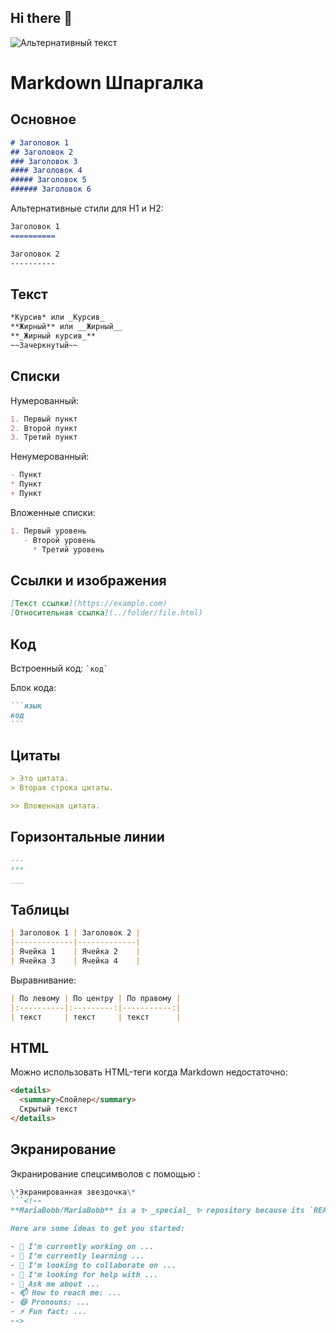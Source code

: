 ## Hi there 👋
![Альтернативный текст](https://i.pinimg.com/736x/5e/8b/39/5e8b39def040367172a09432fb9e20b7.jpg)
# Markdown Шпаргалка

## Основное

```markdown
# Заголовок 1
## Заголовок 2
### Заголовок 3
#### Заголовок 4
##### Заголовок 5
###### Заголовок 6
```

Альтернативные стили для H1 и H2:
```markdown
Заголовок 1
==========

Заголовок 2
----------
```

## Текст

```markdown
*Курсив* или _Курсив_
**Жирный** или __Жирный__
**_Жирный курсив_**
~~Зачеркнутый~~
```

## Списки

Нумерованный:
```markdown
1. Первый пункт
2. Второй пункт
3. Третий пункт
```

Ненумерованный:
```markdown
- Пункт
* Пункт
+ Пункт
```

Вложенные списки:
```markdown
1. Первый уровень
   - Второй уровень
     * Третий уровень
```

## Ссылки и изображения

```markdown
[Текст ссылки](https://example.com)
[Относительная ссылка](../folder/file.html)


```

## Код

Встроенный код: `` `код` ``

Блок кода:
````markdown
```язык
код
```
````

## Цитаты

```markdown
> Это цитата.
> Вторая строка цитаты.

>> Вложенная цитата.
```

## Горизонтальные линии

```markdown
---
***
___
```

## Таблицы

```markdown
| Заголовок 1 | Заголовок 2 |
|-------------|-------------|
| Ячейка 1    | Ячейка 2    |
| Ячейка 3    | Ячейка 4    |
```

Выравнивание:
```markdown
| По левому | По центру | По правому |
|:----------|:---------:|-----------:|
| текст     | текст     | текст      |
```

## HTML

Можно использовать HTML-теги когда Markdown недостаточно:
```html
<details>
  <summary>Спойлер</summary>
  Скрытый текст
</details>
```

## Экранирование

Экранирование спецсимволов с помощью \:
```markdown
\*Экранированная звездочка\*
```<!--
**MariaBobb/MariaBobb** is a ✨ _special_ ✨ repository because its `README.md` (this file) appears on your GitHub profile.

Here are some ideas to get you started:

- 🔭 I’m currently working on ...
- 🌱 I’m currently learning ...
- 👯 I’m looking to collaborate on ...
- 🤔 I’m looking for help with ...
- 💬 Ask me about ...
- 📫 How to reach me: ...
- 😄 Pronouns: ...
- ⚡ Fun fact: ...
-->
